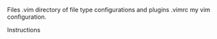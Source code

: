 Files
.vim directory of file type configurations and plugins .vimrc my vim configuration.

Instructions


